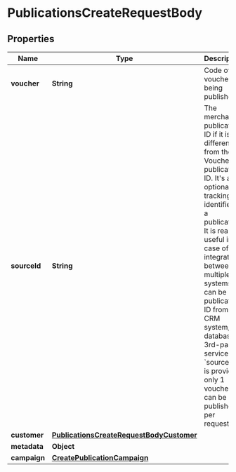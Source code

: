 

# PublicationsCreateRequestBody


## Properties

| Name | Type | Description |
|------------ | ------------- | ------------- |
|**voucher** | **String** | Code of voucher being published. |
|**sourceId** | **String** | The merchant&#39;s publication ID if it is different from the Voucherify publication ID. It&#39;s an optional tracking identifier of a publication. It is really useful in case of an integration between multiple systems. It can be a publication ID from a CRM system, database or 3rd-party service. If &#x60;source_id&#x60; is provided only 1 voucher can be published per request. |
|**customer** | [**PublicationsCreateRequestBodyCustomer**](PublicationsCreateRequestBodyCustomer.md) |  |
|**metadata** | **Object** |  |
|**campaign** | [**CreatePublicationCampaign**](CreatePublicationCampaign.md) |  |



